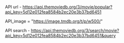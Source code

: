 API url - https://api.themoviedb.org/3/movie/popular?api_key=5d12e012fea8584b2ec20e3b37bd6451

API_image = "https://image.tmdb.org/t/p/w500/"

API search - https://api.themoviedb.org/3/search/movie?api_key=5d12e012fea8584b2ec20e3b37bd6451&query

